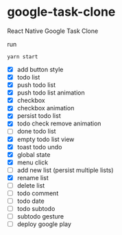 # google-task-clone
React Native Google Task Clone


run
```
yarn start
```


* [x] add button style
* [x] todo list
* [x] push todo list
* [x] push todo list animation
* [x] checkbox
* [x] checkbox animation
* [x] persist todo list
* [x] todo check remove animation
* [ ] done todo list
* [x] empty todo list view
* [x] toast todo undo
* [x] global state
* [x] menu click
* [ ] add new list (persist multiple lists)
* [x] rename list
* [ ] delete list
* [ ] todo comment
* [ ] todo date
* [ ] todo subtodo
* [ ] subtodo gesture
* [ ] deploy google play